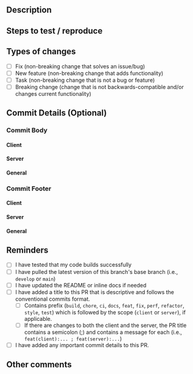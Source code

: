 ## Description

<!---
    Describe your changes here. Please also include relevant motivation and context. Include screenshots if relevant.
-->

## Steps to test / reproduce

<!---
    Please describe how to see and test the changes you made. List any dependencies that are required for this change.
-->

## Types of changes

<!--- Put an `x` in all the boxes that apply to your changes. -->

- [ ] Fix (non-breaking change that solves an issue/bug)
- [ ] New feature (non-breaking change that adds functionality)
- [ ] Task (non-breaking change that is not a bug or feature)
- [ ] Breaking change (change that is not backwards-compatible and/or changes current functionality)

## Commit Details (Optional)

<!-- After the PR is approved, a conventional commit will be auto-created using the PR title as the header. If you'd like, you can provide more context by adding a body and/or footer to the commit. This is done by placing the details between the comments below. -->

### Commit Body

<!-- Details on the changes made. This will be included in the release notes. -->

#### Client

<!-- Start of client commit body -->
<!-- End of client commit body -->

#### Server

<!-- Start of server commit body -->
<!-- End of server commit body -->

#### General

<!-- For commits without a specific scope: -->
<!-- Start of general commit body -->
<!-- End of general commit body -->

### Commit Footer

<!-- Includes additional information that doesn't belong in the body. Typically for use when there are modifications that aren't backwards-compatible. For these changes, you must include 'BREAKING CHANGE:' followed by a message on what the changes are; this will trigger a major release bump. -->

#### Client

<!-- Start of client commit footer -->
<!-- End of client commit footer -->

#### Server

<!-- Start of server commit footer -->
<!-- End of server commit footer -->

#### General

<!-- For commits without a specific scope: -->
<!-- Start of general commit footer -->
<!-- End of general commit footer -->

## Reminders

<!--- Put an `x` in all the boxes that apply to your changes. -->

- [ ] I have tested that my code builds successfully
- [ ] I have pulled the latest version of this branch's base branch (i.e., `develop` or `main`)
- [ ] I have updated the README or inline docs if needed
- [ ] I have added a title to this PR that is descriptive and follows the conventional commits format.
  - [ ] Contains prefix (`build`, `chore`, `ci`, `docs`, `feat`, `fix`, `perf`, `refactor`, `style`, `test`) which is followed by the scope (`client` or `server`), if applicable.
  - [ ] If there are changes to both the client and the server, the PR title contains a semicolon (;) and contains a message for each (i.e., `feat(client):... ; feat(server):...`)
- [ ] I have added any important commit details to this PR.

## Other comments
